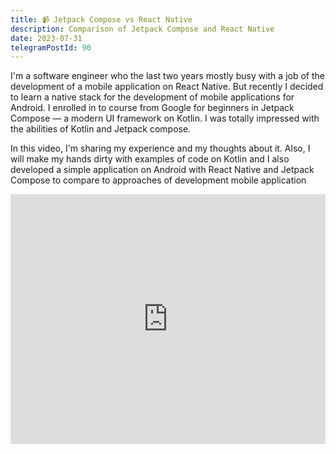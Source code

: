 ```yaml
---
title: 📹 Jetpack Compose vs React Native
description: Comparison of Jetpack Compose and React Native
date: 2023-07-31
telegramPostId: 90
---
```

I'm a software engineer who the last two years mostly busy with a job of the development of a mobile application on React Native. But recently I decided to learn a native stack for the development of mobile applications for Android. I enrolled in to course from Google for beginners in Jetpack Compose — a modern UI framework on Kotlin. I was totally impressed with the abilities of Kotlin and Jetpack compose.

In this video, I'm sharing my experience and my thoughts about it. Also, I will make my hands dirty with examples of code on Kotlin and I also developed a simple application on Android with React Native and Jetpack Compose to compare to approaches of development mobile application

<iframe src="https://www.youtube.com/embed/vPTRcm-PfAg" style="border:0px #ffffff none;" scrolling="no" width="100%" height="400px" allowfullscreen></iframe>
